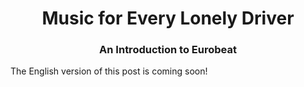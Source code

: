 <h1 align="center">Music for Every Lonely Driver</h1>
<h3 align="center">An Introduction to Eurobeat</h3>

The English version of this post is coming soon!